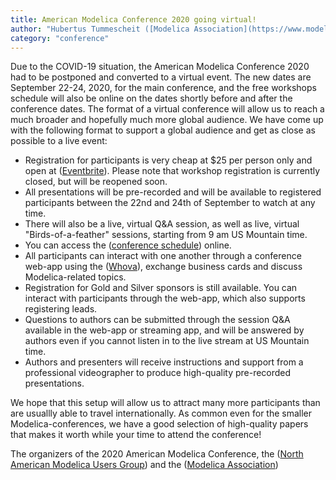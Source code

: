 ```yaml
---
title: American Modelica Conference 2020 going virtual!
author: "Hubertus Tummescheit ([Modelica Association](https://www.modelica.org/)) and ([North American Modelica Users Group](https://namug.org/))"
category: "conference"
---
```


Due to the COVID-19 situation, the American Modelica Conference 2020 had to be postponed and converted to a virtual event. 
The new dates are September 22-24, 2020, for the main conference, and the free workshops schedule will also be online on the dates 
shortly before and after the conference dates. The format of a virtual conference will allow us to reach a much broader and hopefully 
much more global audience. We have come up with the following format to support a global audience and get as close as possible to a live event: 
  * Registration for participants is very cheap at $25 per person only and open at ([Eventbrite](https://www.eventbrite.com/e/american-modelica-conference-2020-tickets-64989712981)). Please note that workshop registration is currently closed, but will be reopened soon. 
  * All presentations will be pre-recorded and will be available to registered participants between the 22nd and 24th of September to watch at any time.
  * There will also be a live, virtual Q&A session, as well as live, virtual "Birds-of-a-feather" sessions, starting from 9 am US Mountain time. 
  * You can access the ([conference schedule](https://modelica.org/events/modelica2020Americas/program-outline)) online.
  * All participants can interact with one another through a conference web-app using the ([Whova](https://whova.com/)), exchange business 
  cards and discuss Modelica-related topics. 
  * Registration for Gold and Silver sponsors is still available. You can interact with participants through the web-app, which also supports registering leads. 
  * Questions to authors can be submitted through the session Q&A available in the web-app or streaming app, and will be answered by authors even if you cannot listen in to the live stream at US Mountain time. 
  * Authors and presenters will receive instructions and support from a professional videographer to produce high-quality pre-recorded presentations. 
  
We hope that this setup will allow us to attract many more participants than are usuallly able to travel internationally. As common even for the smaller Modelica-conferences, we have a good selection of high-quality papers that makes it worth while your time to attend the conference!

The organizers of the 2020 American Modelica Conference, the ([North American Modelica Users Group](https://namug.org/)) and the ([Modelica Association](https://www.modelica.org/))
  
